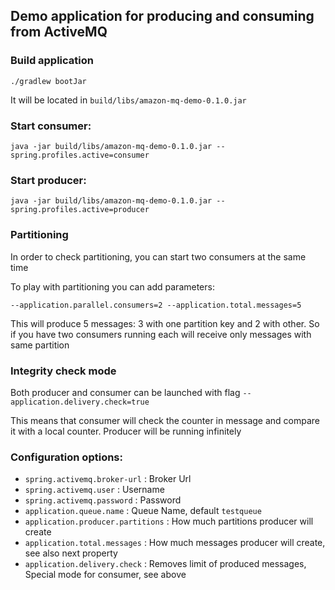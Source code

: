 ## Demo application for producing and consuming from ActiveMQ

### Build application
`./gradlew bootJar`

It will be located in `build/libs/amazon-mq-demo-0.1.0.jar`

### Start consumer:
`java -jar build/libs/amazon-mq-demo-0.1.0.jar --spring.profiles.active=consumer`


### Start producer:
`java -jar build/libs/amazon-mq-demo-0.1.0.jar --spring.profiles.active=producer`

### Partitioning
In order to check partitioning, you can start two consumers at the same time

To play with partitioning you can add parameters:

`--application.parallel.consumers=2 --application.total.messages=5`

This will produce 5 messages: 3 with one partition key and 2 with other. 
So if you have two consumers running each will receive only messages with same partition

### Integrity check mode
Both producer and consumer can be launched with flag
`--application.delivery.check=true`

This means that consumer will check the counter in message and compare it with a local counter.
Producer will be running infinitely

### Configuration options:
* `spring.activemq.broker-url` : Broker Url
* `spring.activemq.user` : Username
* `spring.activemq.password` : Password
* `application.queue.name` : Queue Name, default `testqueue`
* `application.producer.partitions` : How much partitions producer will create
* `application.total.messages` : How much messages producer will create, see also next property
* `application.delivery.check` : Removes limit of produced messages, Special mode for consumer, see above
